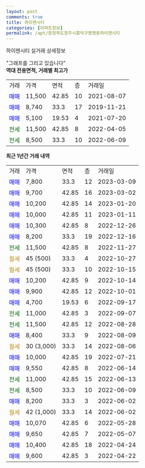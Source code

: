 ```yaml
---
layout: post
comments: true
title: 하이젠시티
categories: [아파트정보]
permalink: /apt/충청북도청주시흥덕구봉명동하이젠시티
---
```


하이젠시티 실거래 상세정보

<script type="text/javascript">
  google.charts.load('current', {'packages':['line', 'corechart']});
  google.charts.setOnLoadCallback(drawChart);

  function drawChart() {
    var data = new google.visualization.DataTable();
    data.addColumn('date', '거래일');
    data.addColumn('number', "매매");
    data.addColumn('number', "전세");
    data.addColumn('number', "전매");

    data.addRows([[new Date(Date.parse("2023-03-09")), 7800, null, null], [new Date(Date.parse("2023-03-02")), 9700, null, null], [new Date(Date.parse("2023-01-20")), 10200, null, null], [new Date(Date.parse("2023-01-11")), 10000, null, null], [new Date(Date.parse("2022-12-26")), 10300, null, null], [new Date(Date.parse("2022-12-16")), 8200, null, null], [new Date(Date.parse("2022-11-27")), null, 11500, null], [new Date(Date.parse("2022-10-27")), null, null, null], [new Date(Date.parse("2022-10-15")), null, null, null], [new Date(Date.parse("2022-10-14")), 10200, null, null], [new Date(Date.parse("2022-10-01")), 9900, null, null], [new Date(Date.parse("2022-09-17")), 4700, null, null], [new Date(Date.parse("2022-09-07")), null, 11000, null], [new Date(Date.parse("2022-08-28")), null, 11500, null], [new Date(Date.parse("2022-08-09")), 8400, null, null], [new Date(Date.parse("2022-08-06")), null, null, null], [new Date(Date.parse("2022-07-21")), 10000, null, null], [new Date(Date.parse("2022-06-14")), 9550, null, null], [new Date(Date.parse("2022-06-13")), null, 11000, null], [new Date(Date.parse("2022-06-09")), null, 8500, null], [new Date(Date.parse("2022-06-02")), 8200, null, null], [new Date(Date.parse("2022-06-02")), null, null, null], [new Date(Date.parse("2022-05-28")), 10070, null, null], [new Date(Date.parse("2022-05-07")), 9650, null, null], [new Date(Date.parse("2022-04-24")), 10400, null, null], [new Date(Date.parse("2022-04-22")), 9600, null, null]]);

    var options = {
      hAxis: {
        format: 'yyyy/MM/dd'
      },    
      lineWidth: 0,
      pointsVisible: true,    
      title: '최근 1년간 유형별 실거래가 분포',
      legend: { position: 'bottom' }
    };

    var formatter = new google.visualization.NumberFormat({pattern:'###,###'} );
    formatter.format(data, 1);
    formatter.format(data, 2);
    
    setTimeout(function() {
        var chart = new google.visualization.LineChart(document.getElementById('columnchart_material'));
        chart.draw(data, (options));
        document.getElementById('loading').style.display = 'none';
    }, 200);
  }
</script>


<div id="loading" style="z-index:20; display: block; margin-left: 0px">"그래프를 그리고 있습니다"</div>
<div id="columnchart_material" style="width: 95%; margin-left: 0px; display: block"></div>
<!-- contents start -->
<b>역대 전용면적, 거래별 최고가</b>
<table class="sortable">
    <tr>
      <td>거래</td>
      <td>가격</td>
      <td>면적</td>
      <td>층</td>
      <td>거래일</td>
    </tr>
        <tr>
          <td><a style="color: blue">매매</a></td>
          <td>11,500</td>
          <td>42.85</td>
          <td>10</td>
          <td>2021-08-07</td>
        </tr>            <tr>
          <td><a style="color: blue">매매</a></td>
          <td>8,740</td>
          <td>33.3</td>
          <td>17</td>
          <td>2019-11-21</td>
        </tr>            <tr>
          <td><a style="color: blue">매매</a></td>
          <td>5,100</td>
          <td>19.53</td>
          <td>4</td>
          <td>2021-07-20</td>
        </tr>        
        <tr>
              <td><a style="color: darkgreen">전세</a></td>
              <td>11,500</td>
              <td>42.85</td>
              <td>8</td>
              <td>2022-04-05</td>
            </tr>            <tr>
              <td><a style="color: darkgreen">전세</a></td>
              <td>8,500</td>
              <td>33.3</td>
              <td>10</td>
              <td>2022-06-09</td>
            </tr>        
    
</table>

<b>최근 1년간 거래 내역</b>

<table class="sortable">
    <tr>
      <td>거래</td>
      <td>가격</td>
      <td>면적</td>
      <td>층</td>
      <td>거래일</td>
    </tr>
    <tr>
      <td><a style="color: blue">매매</a></td>
      <td>7,800</td>
      <td>33.3</td>
      <td>12</td>
      <td>2023-03-09</td>
    </tr>          <tr>
      <td><a style="color: blue">매매</a></td>
      <td>9,700</td>
      <td>42.85</td>
      <td>16</td>
      <td>2023-03-02</td>
    </tr>          <tr>
      <td><a style="color: blue">매매</a></td>
      <td>10,200</td>
      <td>42.85</td>
      <td>14</td>
      <td>2023-01-20</td>
    </tr>          <tr>
      <td><a style="color: blue">매매</a></td>
      <td>10,000</td>
      <td>42.85</td>
      <td>11</td>
      <td>2023-01-11</td>
    </tr>          <tr>
      <td><a style="color: blue">매매</a></td>
      <td>10,300</td>
      <td>42.85</td>
      <td>8</td>
      <td>2022-12-26</td>
    </tr>          <tr>
      <td><a style="color: blue">매매</a></td>
      <td>8,200</td>
      <td>33.3</td>
      <td>19</td>
      <td>2022-12-16</td>
    </tr>          <tr>
      <td><a style="color: darkgreen">전세</a></td>
      <td>11,500</td>
      <td>42.85</td>
      <td>8</td>
      <td>2022-11-27</td>
    </tr>          <tr>
      <td><a style="color: darkgoldenrod">월세</a></td>
      <td>45 (500)</td>
      <td>33.3</td>
      <td>4</td>
      <td>2022-10-27</td>
    </tr>          <tr>
      <td><a style="color: darkgoldenrod">월세</a></td>
      <td>45 (500)</td>
      <td>33.3</td>
      <td>10</td>
      <td>2022-10-15</td>
    </tr>          <tr>
      <td><a style="color: blue">매매</a></td>
      <td>10,200</td>
      <td>42.85</td>
      <td>9</td>
      <td>2022-10-14</td>
    </tr>          <tr>
      <td><a style="color: blue">매매</a></td>
      <td>9,900</td>
      <td>42.85</td>
      <td>12</td>
      <td>2022-10-01</td>
    </tr>          <tr>
      <td><a style="color: blue">매매</a></td>
      <td>4,700</td>
      <td>19.53</td>
      <td>6</td>
      <td>2022-09-17</td>
    </tr>          <tr>
      <td><a style="color: darkgreen">전세</a></td>
      <td>11,000</td>
      <td>42.85</td>
      <td>3</td>
      <td>2022-09-07</td>
    </tr>          <tr>
      <td><a style="color: darkgreen">전세</a></td>
      <td>11,500</td>
      <td>42.85</td>
      <td>12</td>
      <td>2022-08-28</td>
    </tr>          <tr>
      <td><a style="color: blue">매매</a></td>
      <td>8,400</td>
      <td>33.3</td>
      <td>9</td>
      <td>2022-08-09</td>
    </tr>          <tr>
      <td><a style="color: darkgoldenrod">월세</a></td>
      <td>30 (3,000)</td>
      <td>33.3</td>
      <td>14</td>
      <td>2022-08-06</td>
    </tr>          <tr>
      <td><a style="color: blue">매매</a></td>
      <td>10,000</td>
      <td>42.85</td>
      <td>19</td>
      <td>2022-07-21</td>
    </tr>          <tr>
      <td><a style="color: blue">매매</a></td>
      <td>9,550</td>
      <td>42.85</td>
      <td>8</td>
      <td>2022-06-14</td>
    </tr>          <tr>
      <td><a style="color: darkgreen">전세</a></td>
      <td>11,000</td>
      <td>42.85</td>
      <td>15</td>
      <td>2022-06-13</td>
    </tr>          <tr>
      <td><a style="color: darkgreen">전세</a></td>
      <td>8,500</td>
      <td>33.3</td>
      <td>10</td>
      <td>2022-06-09</td>
    </tr>          <tr>
      <td><a style="color: blue">매매</a></td>
      <td>8,200</td>
      <td>33.3</td>
      <td>3</td>
      <td>2022-06-02</td>
    </tr>          <tr>
      <td><a style="color: darkgoldenrod">월세</a></td>
      <td>42 (1,000)</td>
      <td>33.3</td>
      <td>14</td>
      <td>2022-06-02</td>
    </tr>          <tr>
      <td><a style="color: blue">매매</a></td>
      <td>10,070</td>
      <td>42.85</td>
      <td>6</td>
      <td>2022-05-28</td>
    </tr>          <tr>
      <td><a style="color: blue">매매</a></td>
      <td>9,650</td>
      <td>42.85</td>
      <td>7</td>
      <td>2022-05-07</td>
    </tr>          <tr>
      <td><a style="color: blue">매매</a></td>
      <td>10,400</td>
      <td>42.85</td>
      <td>18</td>
      <td>2022-04-24</td>
    </tr>          <tr>
      <td><a style="color: blue">매매</a></td>
      <td>9,600</td>
      <td>42.85</td>
      <td>3</td>
      <td>2022-04-22</td>
    </tr>      </table>
<!-- contents end -->    

